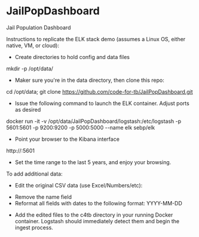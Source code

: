 # JailPopDashboard
Jail Population Dashboard

Instructions to replicate the ELK stack demo (assumes a Linux OS, either native, VM, or cloud):

* Create directories to hold config and data files

mkdir -p /opt/data/

* Maker sure you're in the data directory, then clone this repo:

cd /opt/data; git clone https://github.com/code-for-tb/JailPopDashboard.git

* Issue the following command to launch the ELK container. Adjust ports as desired

docker run -it  -v /opt/data/JailPopDashboard/logstash:/etc/logstash -p 5601:5601 -p 9200:9200 -p 5000:5000  --name elk sebp/elk

* Point your browser to the Kibana interface

http://<ip>:5601

* Set the time range to the last 5 years, and enjoy your browsing.

To add additional data:

* Edit the original CSV data (use Excel/Numbers/etc): 
- Remove the name field
- Reformat all fields with dates to the following format: YYYY-MM-DD

* Add the edited files to the c4tb directory in your running Docker container. Logstash should immediately detect them and begin the ingest process.
